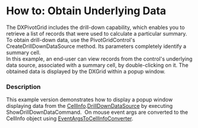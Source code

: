 # How to: Obtain Underlying Data


<p>The DXPivotGrid includes the drill-down capability, which enables you to retrieve a list of records that were used to calculate a particular summary. <br />
To obtain drill-down data, use the PivotGridControl's CreateDrillDownDataSource method. Its parameters completely identify a summary cell.<br />
In this example, an end-user can view records from the control's underlying data source, associated with a summary cell, by double-clicking on it. The obtained data is displayed by the DXGrid within a popup window.</p>


<h3>Description</h3>

This example version demonstrates how to display a popup window displaying data from the <a href="https://documentation.devexpress.com/WPF/DevExpress.Xpf.PivotGrid.CellInfo.class">CellInfo</a>.<a href="https://documentation.devexpress.com/WPF/DevExpress.Xpf.PivotGrid.CellInfo.DrillDownDataSource.property">DrillDownDataSource</a>&nbsp;by executing ShowDrillDownDataCommand. &nbsp;On mouse event args are converted to the CellInfo object using <a href="https://documentation.devexpress.com/WPF/DevExpress.Xpf.PivotGrid.EventArgsToCellInfoConverter.class">EventArgsToCellInfoConverter</a>.

<br/>


